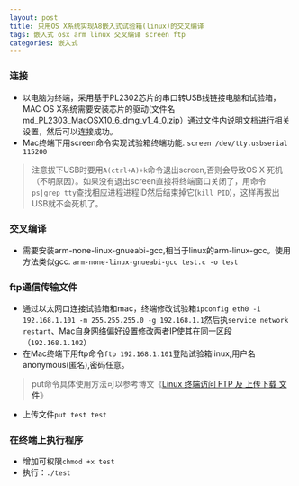 ```yaml
---
layout: post
title: 只用OS X系统实现A8嵌入式试验箱(linux)的交叉编译
tags: 嵌入式 osx arm linux 交叉编译 screen ftp 
categories: 嵌入式
---
```


### 连接
+ 以电脑为终端，采用基于PL2302芯片的串口转USB线链接电脑和试验箱，MAC OS X系统需要安装芯片的驱动(文件名md_PL2303_MacOSX10_6_dmg_v1_4_0.zip）通过文件内说明文档进行相关设置，然后可以连接成功。
+ Mac终端下用screen命令实现试验箱终端功能.
`screen /dev/tty.usbserial 115200`
>注意拔下USB时要用`A(ctrl+A)+k`命令退出screen,否则会导致OS X 死机（不明原因）。如果没有退出screen直接将终端窗口关闭了，用命令`ps|grep tty`查找相应进程进程ID然后结束掉它(`kill PID`)，这样再拔出USB就不会死机了。

### 交叉编译
+ 需要安装arm-none-linux-gnueabi-gcc,相当于linux的arm-linux-gcc。使用方法类似gcc.
`arm-none-linux-gnueabi-gcc test.c -o test`

### ftp通信传输文件
+ 通过以太网口连接试验箱和mac，终端修改试验箱`ipconfig eth0 -i 192.168.1.101 -m 255.255.255.0 -g 192.168.1.1`然后执`service network restart`、Mac自身网络偏好设置修改两者IP使其在同一区段（`192.168.1.102`）
+ 在Mac终端下用ftp命令`ftp 192.168.1.101`登陆试验箱linux,用户名anonymous(匿名),密码任意。
>put命令具体使用方法可以参考博文《[Linux 终端访问 FTP 及 上传下载 文件](http://blog.csdn.net/tianlesoftware/article/details/5818990)》

+ 上传文件`put test test`

### 在终端上执行程序
+ 增加可权限`chmod +x test`
+ 执行：`./test`
<!--more-->
